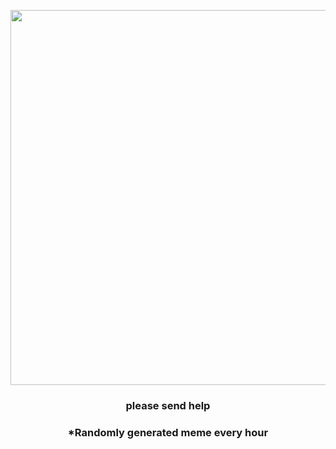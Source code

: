 <p align="center">
        <img src="https://i.redd.it/0c5hpjv2qt491.gif" width="600" height="600">
        </p>
        <h3 align="center">please send help</h3>
        <h3 align="center">*Randomly generated meme every hour</h3>
    